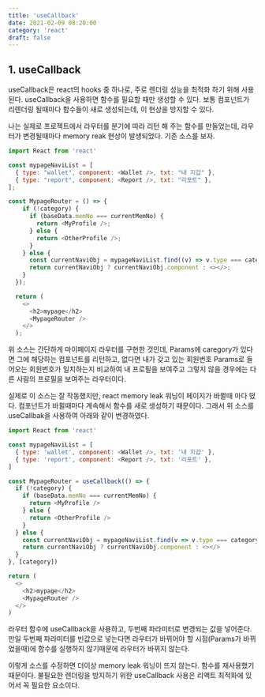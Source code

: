 ```yaml
---
title: 'useCallback'
date: 2021-02-09 08:20:00
category: 'react'
draft: false
---
```


## 1. useCallback

useCallback은 react의 hooks 중 하나로, 주로 렌더링 성능을 최적화 하기 위해 사용된다. useCallback을 사용하면 함수를 필요할 때만 생성할 수 있다. 보통 컴포넌트가 리렌더링 될때마다 함수들이 새로 생성되는데, 이 현상을 방지할 수 있다.

나는 실제로 프로젝트에서 라우터를 분기에 따라 리턴 해 주는 함수를 만들었는데, 라우터가 변경될때마다 memory reak 현상이 발생되었다.
기존 소스를 보자.

```js
import React from 'react'

const mypageNaviList = [
  { type: "wallet", component: <Wallet />, txt: "내 지갑" },
  { type: "report", component: <Report />, txt: "리포트" },
];

const MypageRouter = () => {
    if (!category) {
      if (baseData.memNo === currentMemNo) {
        return <MyProfile />;
      } else {
        return <OtherProfile />;
      }
    } else {
      const currentNaviObj = mypageNaviList.find((v) => v.type === category);
      return currentNaviObj ? currentNaviObj.component : <></>;
    }
  });

  return (
    <>
      <h2>mypage</h2>
      <MypageRouter />
    </>
  );
```

위 소스는 간단하게 마이페이지 라우터를 구현한 것인데, Params에 caregory가 있다면 그에 해당하는 컴포넌트를 리턴하고, 없다면 내가 갖고 있는 회원번호 Params로 들어오는 회원번호가 일치하는지 비교하여 내 프로필을 보여주고 그렇지 않을 경우에는 다른 사람의 프로필을 보여주는 라우터이다.

실제로 이 소스는 잘 작동했지만, react memory leak 워닝이 페이지가 바뀔때 마다 떴다. 컴포넌트가 바뀔때마다 계속해서 함수를 새로 생성하기 때문이다. 그래서 위 소스를 useCallbak을 사용하여 아래와 같이 변경하였다.

```js
import React from 'react'

const mypageNaviList = [
  { type: 'wallet', component: <Wallet />, txt: '내 지갑' },
  { type: 'report', component: <Report />, txt: '리포트' },
]

const MypageRouter = useCallback(() => {
  if (!category) {
    if (baseData.memNo === currentMemNo) {
      return <MyProfile />
    } else {
      return <OtherProfile />
    }
  } else {
    const currentNaviObj = mypageNaviList.find(v => v.type === category)
    return currentNaviObj ? currentNaviObj.component : <></>
  }
}, [category])

return (
  <>
    <h2>mypage</h2>
    <MypageRouter />
  </>
)
```

라우터 함수에 useCallback을 사용하고, 두번째 파라미터로 변경되는 값을 넣어준다. 만일 두번째 파라미터를 빈값으로 넣는다면 라우터가 바뀌어야 할 시점(Params가 바뀌었을때)에 함수를 실행하지 않기때문에 라우터가 바뀌지 않는다.

이렇게 소스를 수정하면 더이상 memory leak 워닝이 뜨지 않는다. 함수를 재사용했기때문이다. 불필요한 렌더링을 방지하기 위한 useCallback 사용은 리액트 최적화에 있어서 꼭 필요한 요소이다.
<br/><br/><br/>
